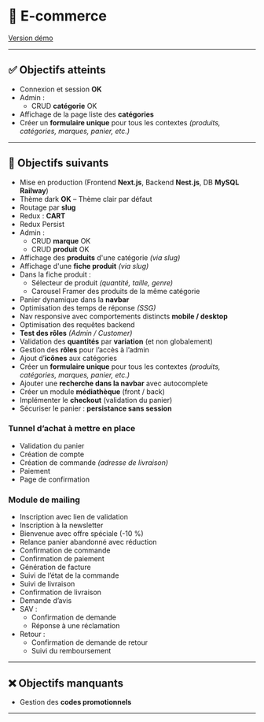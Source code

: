 # 🛒 E-commerce

[Version démo](https://ecommerce-nest-frontend.vercel.app/)

---

## ✅ Objectifs atteints

- Connexion et session **OK**
- Admin :
  - CRUD **catégorie** OK
- Affichage de la page liste des **catégories**
- Créer un **formulaire unique** pour tous les contextes *(produits, catégories, marques, panier, etc.)*


---

## 🚧 Objectifs suivants

- Mise en production (Frontend **Next.js**, Backend **Nest.js**, DB **MySQL Railway**)
- Thème dark **OK** – Thème clair par défaut
- Routage par **slug**
- Redux : **CART**
- Redux Persist
- Admin :
  - CRUD **marque** OK
  - CRUD **produit** OK
- Affichage des **produits** d'une catégorie *(via slug)*
- Affichage d'une **fiche produit** *(via slug)*
- Dans la fiche produit :
  - Sélecteur de produit *(quantité, taille, genre)*
  - Carousel Framer des produits de la même catégorie
- Panier dynamique dans la **navbar**
- Optimisation des temps de réponse *(SSG)*
- Nav responsive avec comportements distincts **mobile / desktop**
- Optimisation des requêtes backend
- **Test des rôles** *(Admin / Customer)*
- Validation des **quantités** par **variation** (et non globalement)
- Gestion des **rôles** pour l’accès à l’admin
- Ajout d’**icônes** aux catégories
- Créer un **formulaire unique** pour tous les contextes *(produits, catégories, marques, panier, etc.)*
- Ajouter une **recherche dans la navbar** avec autocomplete
- Créer un module **médiathèque** (front / back)
- Implémenter le **checkout** (validation du panier)
- Sécuriser le panier : **persistance sans session**
  
### Tunnel d’achat à mettre en place

- Validation du panier
- Création de compte
- Création de commande *(adresse de livraison)*
- Paiement
- Page de confirmation

### Module de mailing

- Inscription avec lien de validation
- Inscription à la newsletter
- Bienvenue avec offre spéciale (-10 %)
- Relance panier abandonné avec réduction
- Confirmation de commande
- Confirmation de paiement
- Génération de facture
- Suivi de l’état de la commande
- Suivi de livraison
- Confirmation de livraison
- Demande d’avis
- SAV :
  - Confirmation de demande
  - Réponse à une réclamation
- Retour :
  - Confirmation de demande de retour
  - Suivi du remboursement

---

## ❌ Objectifs manquants

- Gestion des **codes promotionnels**

---
